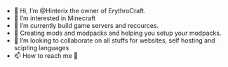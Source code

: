 - 👋 Hi, I’m @Hinterix the owner of ErythroCraft.
- 👀 I’m interested in Minecraft
- 🌱 I’m currently build game servers and recources.
- 🌱 Creating mods and modpacks and helping you setup your modpacks.
- 💞️ I’m looking to collaborate on all stuffs for websites, self hosting and scipting languages
- 📫 How to reach me 🤳

<!---
ErythroCraft/ErythroCraft is a ✨ special ✨ repository.
I's a brige between website, gameserver and mulimedia.
--->
